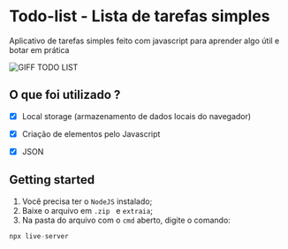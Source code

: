 # Todo-list - Lista de tarefas simples
Aplicativo de tarefas simples feito com javascript para aprender algo útil e botar em prática

![GIFF TODO LIST](https://user-images.githubusercontent.com/60768847/77852628-09c34480-71b6-11ea-90b3-40aac4d1b704.gif)


## O que foi utilizado ? 
- [x] Local storage (armazenamento de dados locais do navegador)
- [x] Criação de elementos pelo Javascript
- [x] JSON


## Getting started
 1. Você precisa ter o `NodeJS` instalado;
 2. Baixe o arquivo em `.zip ` e `extraia`;
 3. Na pasta do arquivo com o `cmd` aberto, digite o comando: 
 ```javascript
 npx live-server
 ```
